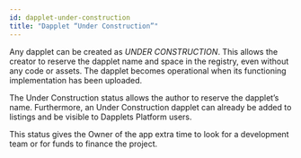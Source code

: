 ```yaml
---
id: dapplet-under-construction
title: "Dapplet “Under Construction”"
---
```


Any dapplet can be created as *UNDER CONSTRUCTION*. This allows the creator to reserve the dapplet name and space in the registry, even without any code or assets. The dapplet becomes operational when its functioning implementation has been uploaded.

The Under Construction status allows the author to reserve the dapplet’s name. Furthermore, an Under Construction dapplet can already be added to listings and be visible to Dapplets Platform users. 

This status gives the Owner of the app extra time to look for a development team or for funds to finance the project.
